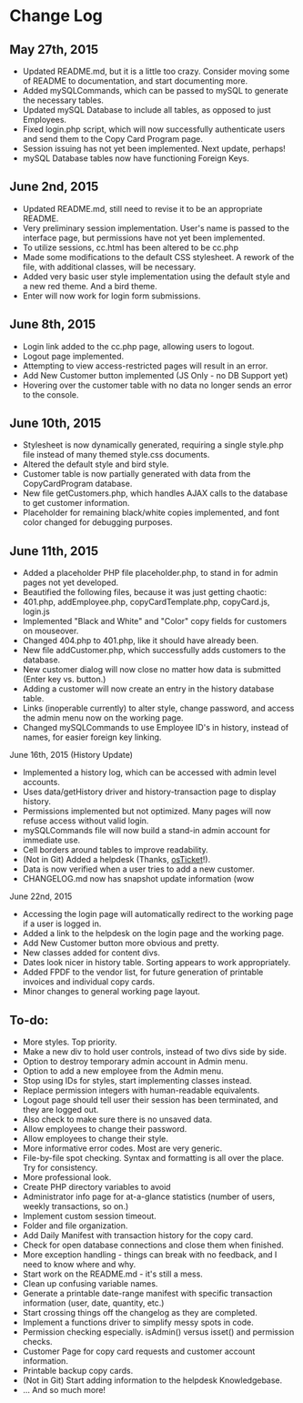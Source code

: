 # Change Log

## May 27th, 2015
- Updated README.md, but it is a little too crazy. Consider moving some of README to documentation, and start documenting more.
- Added mySQLCommands, which can be passed to mySQL to generate the necessary tables.
- Updated mySQL Database to include all tables, as opposed to just Employees.
- Fixed login.php script, which will now successfully authenticate users and send them to the Copy Card Program page.
 - Session issuing has not yet been implemented. Next update, perhaps!
- mySQL Database tables now have functioning Foreign Keys.

## June 2nd, 2015
- Updated README.md, still need to revise it to be an appropriate README.
- Very preliminary session implementation. User's name is passed to the interface page, but permissions have not yet been implemented.
 - To utilize sessions, cc.html has been altered to be cc.php
- Made some modifications to the default CSS stylesheet. A rework of the file, with additional classes, will be necessary.
- Added very basic user style implementation using the default style and a new red theme. And a bird theme.
- Enter will now work for login form submissions.

## June 8th, 2015
- Login link added to the cc.php page, allowing users to logout.
- Logout page implemented.
- Attempting to view access-restricted pages will result in an error.
- Add New Customer button implemented (JS Only - no DB Support yet)
- Hovering over the customer table with no data no longer sends an error to the console.

## June 10th, 2015
- Stylesheet is now dynamically generated, requiring a single style.php file instead of many themed style.css documents.
- Altered the default style and bird style.
- Customer table is now partially generated with data from the CopyCardProgram database.
- New file getCustomers.php, which handles AJAX calls to the database to get customer information.
- Placeholder for remaining black/white copies implemented, and font color changed for debugging purposes.

## June 11th, 2015
- Added a placeholder PHP file placeholder.php, to stand in for admin pages not yet developed.
- Beautified the following files, because it was just getting chaotic:
 - 401.php, addEmployee.php, copyCardTemplate.php, copyCard.js, login.js
- Implemented "Black and White" and "Color" copy fields for customers on mouseover.
- Changed 404.php to 401.php, like it should have already been.
- New file addCustomer.php, which successfully adds customers to the database.
- New customer dialog will now close no matter how data is submitted (Enter key vs. button.)
- Adding a customer will now create an entry in the history database table.
- Links (inoperable currently) to alter style, change password, and access the admin menu now on the working page.
- Changed mySQLCommands to use Employee ID's in history, instead of names, for easier foreign key linking.

June 16th, 2015 (History Update)
- Implemented a history log, which can be accessed with admin level accounts.
 - Uses data/getHistory driver and history-transaction page to display history.
- Permissions implemented but not optimized. Many pages will now refuse access without valid login.
- mySQLCommands file will now build a stand-in admin account for immediate use.
- Cell borders around tables to improve readability.
- (Not in Git) Added a helpdesk (Thanks, [osTicket](http://osticket.com/)!).
- Data is now verified when a user tries to add a new customer.
- CHANGELOG.md now has snapshot update information (wow

June 22nd, 2015
- Accessing the login page will automatically redirect to the working page if a user is logged in.
- Added a link to the helpdesk on the login page and the working page.
- Add New Customer button more obvious and pretty.
- New classes added for content divs.
- Dates look nicer in history table. Sorting appears to work appropriately.
- Added FPDF to the vendor list, for future generation of printable invoices and individual copy cards.
- Minor changes to general working page layout.


## To-do:
- More styles. Top priority.
- Make a new div to hold user controls, instead of two divs side by side.
- Option to destroy temporary admin account in Admin menu.
- Option to add a new employee from the Admin menu.
- Stop using IDs for styles, start implementing classes instead.
- Replace permission integers with human-readable equivalents.
- Logout page should tell user their session has been terminated, and they are logged out.
 - Also check to make sure there is no unsaved data.
- Allow employees to change their password.
- Allow employees to change their style.
- More informative error codes. Most are very generic.
- File-by-file spot checking. Syntax and formatting is all over the place. Try for consistency.
- More professional look.
- Create PHP directory variables to avoid 
- Administrator info page for at-a-glance statistics (number of users, weekly transactions, so on.)
- Implement custom session timeout.
- Folder and file organization.
- Add Daily Manifest with transaction history for the copy card.
- Check for open database connections and close them when finished.
- More exception handling - things can break with no feedback, and I need to know where and why.
- Start work on the README.md - it's still a mess.
- Clean up confusing variable names. 
- Generate a printable date-range manifest with specific transaction information (user, date, quantity, etc.)
- Start crossing things off the changelog as they are completed.
- Implement a functions driver to simplify messy spots in code.
 - Permission checking especially. isAdmin() versus isset() and permission checks.
- Customer Page for copy card requests and customer account information.
- Printable backup copy cards.
- (Not in Git) Start adding information to the helpdesk Knowledgebase.
- ... And so much more!
